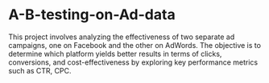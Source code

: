 # A-B-testing-on-Ad-data
This project involves analyzing the effectiveness of two separate ad campaigns, one on Facebook and the other on AdWords. The objective is to determine which platform yields better results in terms of clicks, conversions, and cost-effectiveness by exploring key performance metrics such as CTR, CPC.
